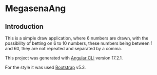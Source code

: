 # MegasenaAng

## Introduction

This is a simple draw application, where 6 numbers are drawn, with the possibility of betting on 6 to 10 numbers, these numbers being between 1 and 60, they are not repeated and separated by a comma.

This project was generated with [Angular CLI](https://github.com/angular/angular-cli) version 17.2.1.

For the style it was used [Bootstrap](https://getbootstrap.com) v5.3.
